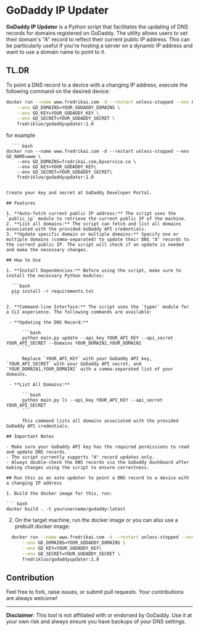 # GoDaddy IP Updater

**GoDaddy IP Updater** is a Python script that facilitates the updating of DNS records for domains registered on GoDaddy. The utility allows users to set their domain's "A" record to reflect their current public IP address. This can be particularly useful if you're hosting a server on a dynamic IP address and want to use a domain name to point to it. 

## TL.DR

To point a DNS record to a device with a changing IP address, execute the following command on the desired device:

```bash
docker run --name www.fredrikai.com -d --restart unless-stopped --env GD_NAME=YOUR_GODADDY_NAME \
    --env GD_DOMAINS=YOUR_GODADDY_DOMAINS \
    --env GD_KEY=YOUR_GODADDY_KEY \
    --env GD_SECRET=YOUR_GODADDY_SECRET \
    fredrikluo/godaddyupdater:1.0
```

for example

      ``` bash
    docker run --name www.fredrikai.com -d --restart unless-stopped --env GD_NAME=www \
        --env GD_DOMAINS=fredrikai.com,bpservice.co \
        --env GD_KEY=YOUR_GODADDY_KEY\
        --env GD_SECRET=YOUR_GODADDY_SECRET\
        fredrikluo/godaddyupdater:1.0
  ```

Create your key and secret at GoDaddy Developer Portal.

## Features

1. **Auto-fetch current public IP address:** The script uses the `public_ip` module to retrieve the current public IP of the machine.
2. **List all domains:** The script can fetch and list all domains associated with the provided GoDaddy API credentials.
3. **Update specific domain or multiple domains:** Specify one or multiple domains (comma-separated) to update their DNS "A" records to the current public IP. The script will check if an update is needed and make the necessary changes.

## How to Use

1. **Install Dependencies:** Before using the script, make sure to install the necessary Python modules:

    ```bash
    pip install -r requirements.txt
    ```

2. **Command-line Interface:** The script uses the `typer` module for a CLI experience. The following commands are available:

   - **Updating the DNS Record:**

        ```bash
        python main.py update --api_key YOUR_API_KEY --api_secret YOUR_API_SECRET --domains YOUR_DOMAIN1,YOUR_DOMAIN2
        ```

        Replace `YOUR_API_KEY` with your GoDaddy API key, `YOUR_API_SECRET` with your GoDaddy API secret, and `YOUR_DOMAIN1,YOUR_DOMAIN2` with a comma-separated list of your domains.

   - **List All Domains:**

        ```bash
        python main.py ls --api_key YOUR_API_KEY --api_secret YOUR_API_SECRET
        ```

        This command lists all domains associated with the provided GoDaddy API credentials.

## Important Notes

- Make sure your GoDaddy API key has the required permissions to read and update DNS records.
- The script currently supports "A" record updates only.
- Always double-check the DNS records via the GoDaddy dashboard after making changes using the script to ensure correctness.

## Run this as an auto updater to point a DNS record to a device with a changing IP address

1. Build the docker image for this, run:

  ``` bash
  docker build . -t yourusername/godaddy:latest
  ```

2. On the target machine, run the docker image or you can also use a prebuilt docker image:

  ``` bash
    docker run --name www.fredrikai.com -d --restart unless-stopped --env GD_NAME=YOUR_GODADDY_NAME \
        --env GD_DOMAINS=YOUR_GODADDY_DOMAINS \
        --env GD_KEY=YOUR_GODADDY_KEY\
        --env GD_SECRET=YOUR_GODADDY_SECRET \
        fredrikluo/godaddyupdater:1.0
  ```

## Contribution

Feel free to fork, raise issues, or submit pull requests. Your contributions are always welcome!

---

**Disclaimer**: This tool is not affiliated with or endorsed by GoDaddy. Use it at your own risk and always ensure you have backups of your DNS settings.

